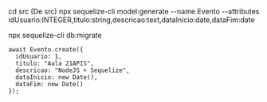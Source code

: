 cd src (De src)
npx sequelize-cli model:generate --name Evento --attributes idUsuario:INTEGER,titulo:string,descricao:text,dataInicio:date,dataFim:date


npx sequelize-cli db:migrate

    await Evento.create({ 
      idUsuario: 1, 
      titulo: "Aula 21APIS",
      descricao: "NodeJS + Sequelize",
      dataInicio: new Date(),
      dataFim: new Date()
    });
